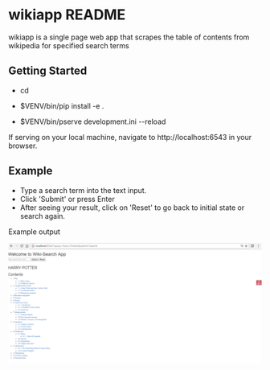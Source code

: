 wikiapp README
==================

wikiapp is a single page web app that scrapes the table of contents from wikipedia for specified search terms

Getting Started
---------------

- cd <directory containing this file>

- $VENV/bin/pip install -e .

- $VENV/bin/pserve development.ini --reload

If serving on your local machine, navigate to http://localhost:6543 in your browser.

Example
-------

- Type a search term into the text input.
- Click 'Submit' or press Enter
- After seeing your result, click on 'Reset' to go back to initial state or search again.

Example output

![alt tag](https://github.com/daniestrijdom/wikiapp/blob/master/example.PNG)
